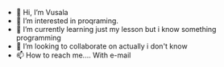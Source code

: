 - 👋 Hi, I’m Vusala
- 👀 I’m interested in proqraming. 
- 🌱 I’m currently learning just my lesson but i know something programming
- 💞️ I’m looking to collaborate on actually i don't know
- 📫 How to reach me.... With e-mail

<!---
Vsali45/Vsali45 is a ✨ special ✨ repository because its `README.md` (this file) appears on your GitHub profile.
You can click the Preview link to take a look at your changes.
--->
